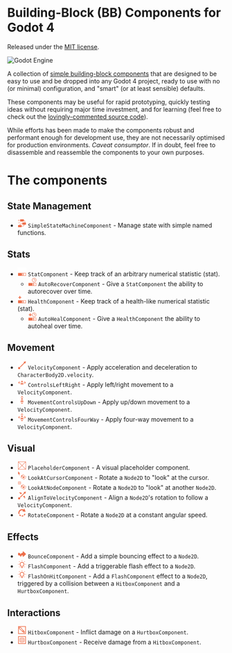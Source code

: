 # Building-Block (BB) Components for Godot 4

Released under the [MIT license](LICENSE).

![Godot Engine](https://img.shields.io/badge/GODOT-%23FFFFFF.svg?style=for-the-badge&logo=godot-engine)

A collection of [simple building-block components](doc/README.md) that are designed to be easy to use and be dropped into any Godot 4 project, ready to use with no (or minimal) configuration, and "smart" (or at least sensible) defaults.

These components may be useful for rapid prototyping, quickly testing ideas without requiring major time investment, and for learning (feel free to check out the [lovingly-commented source code](addons/bb-components/)).

While efforts has been made to make the components robust and performant enough for development use, they are not necessarily optimised for production environments. *Caveat consumptor*.  If in doubt, feel free to disassemble and reassemble the components to your own purposes.

# The components

## State Management

- <img src="addons/bb-components/state/simple_state_machine.svg" width="20" height="20"> `SimpleStateMachineComponent` - Manage state with simple named functions.

## Stats

- <img src="addons/bb-components/stat/stat.svg" width="20" height="20"> `StatComponent` - Keep track of an arbitrary numerical statistic (stat).
	- <img src="addons/bb-components/stat/auto_recover.svg" width="20" height="20"> `AutoRecoverComponent` - Give a `StatComponent` the ability to autorecover over time.
- <img src="addons/bb-components/stat/health.svg" width="20" height="20"> `HealthComponent` - Keep track of a health-like numerical statistic (stat).
	- <img src="addons/bb-components/stat/auto_heal.svg" width="20" height="20"> `AutoHealComponent` - Give a `HealthComponent` the ability to autoheal over time.

## Movement

- <img src="addons/bb-components/movement/velocity.svg" width="20" height="20"> `VelocityComponent` - Apply acceleration and deceleration to `CharacterBody2D.velocity`.
- <img src="addons/bb-components/movement/controls_left_right.svg" width="20" height="20"> `ControlsLeftRight` - Apply left/right movement to a `VelocityComponent`.
- <img src="addons/bb-components/movement/controls_up_down.svg" width="20" height="20"> `MovementControlsUpDown` - Apply up/down movement to a `VelocityComponent`.
- <img src="addons/bb-components/movement/controls_four_way.svg" width="20" height="20"> `MovementControlsFourWay` - Apply four-way movement to a `VelocityComponent`.

## Visual

- <img src="addons/bb-components/visual/placeholder.svg" width="20" height="20"> `PlaceholderComponent` - A visual placeholder component.
- <img src="addons/bb-components/visual/look_at_cursor.svg" width="20" height="20"> `LookAtCursorComponent` - Rotate a `Node2D` to "look" at the cursor.
- <img src="addons/bb-components/visual/look_at_node.svg" width="20" height="20"> `LookAtNodeComponent` - Rotate a `Node2D` to "look" at another `Node2D`.
- <img src="addons/bb-components/visual/align_to_velocity.svg" width="20" height="20"> `AlignToVelocityComponent` - Align a `Node2D`'s rotation to follow a `VelocityComponent`.
- <img src="addons/bb-components/visual/rotate.svg" width="20" height="20"> `RotateComponent` - Rotate a `Node2D` at a constant angular speed.

## Effects

- <img src="addons/bb-components/effect/bounce.svg" width="20" height="20"> `BounceComponent` - Add a simple bouncing effect to a `Node2D`.
- <img src="addons/bb-components/effect/flash.svg" width="20" height="20"> `FlashComponent` - Add a triggerable flash effect to a `Node2D`.
- <img src="addons/bb-components/effect/flash.svg" width="20" height="20"> `FlashOnHitComponent` - Add a `FlashComponent` effect to a `Node2D`, triggered by a collision between a `HitboxComponent` and a `HurtboxComponent`.

## Interactions

- <img src="addons/bb-components/interact/hitbox.svg" width="20" height="20"> `HitboxComponent` - Inflict damage on a `HurtboxComponent`.
- <img src="addons/bb-components/interact/hurtbox.svg" width="20" height="20"> `HurtboxComponent` - Receive damage from a `HitboxComponent`.
